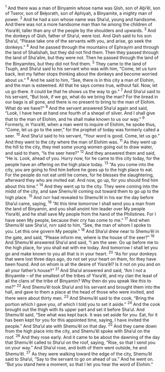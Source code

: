<sup>1</sup> And there was a man of Binyamin whose name was Qish, son of Aḇi’ĕl, son of Tseror, son of Beḵorath, son of Aphiyaḥ, a Binyamite, a mighty man of power.
<sup>2</sup> And he had a son whose name was Sha’ul, young and handsome. And there was not a more handsome man than he among the children of Yisra’ĕl, taller than any of the people by the shoulders and upwards.
<sup>3</sup> And the donkeys of Qish, father of Sha’ul, were lost. And Qish said to his son Sha’ul, “Please take one of the servants with you, and arise, go seek the donkeys.”
<sup>4</sup> And he passed through the mountains of Ephrayim and through the land of Shalishah, but they did not find them. Then they passed through the land of Sha‛alim, but they were not. Then he passed through the land of the Binyamites, but they did not find them.
<sup>5</sup> They came to the land of Tsuph, and Sha’ul said to his servant who was with him, “Come, let us turn back, lest my father stops thinking about the donkeys and become worried about us.”
<sup>6</sup> And he said to him, “See, there is in this city a man of Elohim, and the man is esteemed. All that he says comes true, without fail. Now, let us go there. It could be that he shows us the way to go.”
<sup>7</sup> And Sha’ul said to his servant, “But look, if we go, what do we bring the man? For the bread in our bags is all gone, and there is no present to bring to the man of Elohim. What do we have?”
<sup>8</sup> And the servant answered Sha’ul again and said, “Look, I have here at hand one fourth of a sheqel of silver. And I shall give that to the man of Elohim, and he shall make known to us our way.”
<sup>9</sup> Formerly, in Yisra’ĕl, when a man went to inquire of Elohim, he spoke thus, “Come, let us go to the seer,” for the prophet of today was formerly called a seer.
<sup>10</sup> And Sha’ul said to his servant, “Your word is good. Come, let us go.” And they went to the city where the man of Elohim was.
<sup>11</sup> As they went up the hill to the city, they met some young women going out to draw water, and said to them, “Is the seer here?”
<sup>12</sup> And they answered them and said, “He is. Look, ahead of you. Hurry now, for he came to this city today, for the people have an offering on the high place today.
<sup>13</sup> “As you come into the city, you are going to find him before he goes up to the high place to eat. For the people do not eat until he comes, for he blesses the slaughtering, afterward they who are invited eat. And now, go up, for you should find him about this time.”
<sup>14</sup> And they went up to the city. They were coming into the midst of the city, and saw Shemu’ĕl coming out toward them to go up to the high place.
<sup>15</sup> And יהוה had revealed to Shemu’ĕl in his ear the day before Sha’ul came, saying,
<sup>16</sup> “At this time tomorrow I shall send you a man from the land of Binyamin, and you shall anoint him leader over My people Yisra’ĕl, and he shall save My people from the hand of the Philistines. For I have seen My people, because their cry has come to me.”
<sup>17</sup> And when Shemu’ĕl saw Sha’ul, יהוה said to him, “See, the man of whom I spoke to you. Let this one govern My people.”
<sup>18</sup> And Sha’ul drew near to Shemu’ĕl in the gate, and said, “Please inform me, where is the house of the seer?”
<sup>19</sup> And Shemu’ĕl answered Sha’ul and said, “I am the seer. Go up before me to the high place, for you shall eat with me today. And tomorrow I shall let you go and make known to you all that is in your heart.
<sup>20</sup> “As for your donkeys that were lost three days ago, do not set your heart on them, for they have been found. And on whom is all the desire of Yisra’ĕl? Is it not on you and on all your father’s house?”
<sup>21</sup> And Sha’ul answered and said, “Am I not a Binyamite – of the smallest of the tribes of Yisra’ĕl, and my clan the least of all the clans of the tribe of Binyamin? Why then do you speak like this to me?”
<sup>22</sup> And Shemu’ĕl took Sha’ul and his servant and brought them into the hall, and gave to them a place at the head of those who were invited, and there were about thirty men.
<sup>23</sup> And Shemu’ĕl said to the cook, “Bring the portion which I gave you, of which I told you to set it aside.”
<sup>24</sup> And the cook brought out the thigh with its upper part and set it before Sha’ul. And Shemu’ĕl said, “See what was kept back. It was set aside for you. Eat, for it has been kept for you for this appointed time, saying, I have invited the people.” And Sha’ul ate with Shemu’ĕl on that day.
<sup>25</sup> And they came down from the high place into the city, and Shemu’ĕl spoke with Sha’ul on the roof.
<sup>26</sup> And they rose early. And it came to be about the dawning of the day that Shemu’ĕl called to Sha’ul on the roof, saying, “Rise, so that I send you on your way.” And Sha’ul rose, and both of them went outside, he and Shemu’ĕl.
<sup>27</sup> As they were walking toward the edge of the city, Shemu’ĕl said to Sha’ul, “Say to the servant to go on ahead of us.” And he went on. “But you stand here a moment, so that I let you hear the word of Elohim.”
